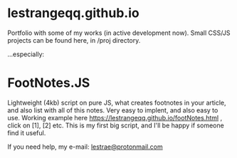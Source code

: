 # lestrangeqq.github.io
Portfolio with some of my works (in active development now). Small CSS/JS projects can be found here, in /proj directory.

...especially:

# FootNotes.JS
Lightweight (4kb) script on pure JS, what creates footnotes in your article, and also list with all of this notes.
Very easy to implent, and also easy to use. Working example here https://lestrangeqq.github.io/footNotes.html , click on [1], [2] etc. This is my first big script, and I'll be happy if someone find it useful.

If you need help, my e-mail: lestrae@protonmail.com
